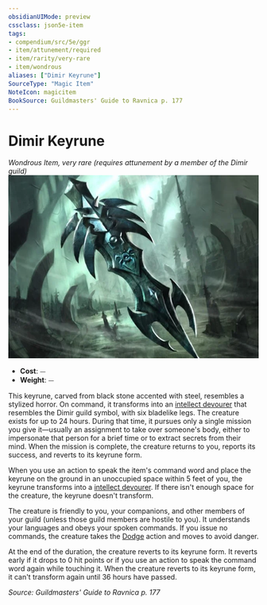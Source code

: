 ```yaml
---
obsidianUIMode: preview
cssclass: json5e-item
tags:
- compendium/src/5e/ggr
- item/attunement/required
- item/rarity/very-rare
- item/wondrous
aliases: ["Dimir Keyrune"]
SourceType: "Magic Item"
NoteIcon: magicitem
BookSource: Guildmasters' Guide to Ravnica p. 177
---
```

# Dimir Keyrune
*Wondrous Item, very rare (requires attunement by a member of the Dimir guild)*  
![](/3-Mechanics/CLI/items/img/dimir-keyrune.webp#right)  

- **Cost**: ⏤
- **Weight**: ⏤

This keyrune, carved from black stone accented with steel, resembles a stylized horror. On command, it transforms into an [intellect devourer](/3-Mechanics/CLI/bestiary/aberration/intellect-devourer.md) that resembles the Dimir guild symbol, with six bladelike legs. The creature exists for up to 24 hours. During that time, it pursues only a single mission you give it—usually an assignment to take over someone's body, either to impersonate that person for a brief time or to extract secrets from their mind. When the mission is complete, the creature returns to you, reports its success, and reverts to its keyrune form.

When you use an action to speak the item's command word and place the keyrune on the ground in an unoccupied space within 5 feet of you, the keyrune transforms into a [intellect devourer](/3-Mechanics/CLI/bestiary/aberration/intellect-devourer.md). If there isn't enough space for the creature, the keyrune doesn't transform.

The creature is friendly to you, your companions, and other members of your guild (unless those guild members are hostile to you). It understands your languages and obeys your spoken commands. If you issue no commands, the creature takes the [Dodge](/3-Mechanics/CLI/rules/actions.md#Dodge) action and moves to avoid danger.

At the end of the duration, the creature reverts to its keyrune form. It reverts early if it drops to 0 hit points or if you use an action to speak the command word again while touching it. When the creature reverts to its keyrune form, it can't transform again until 36 hours have passed.

*Source: Guildmasters' Guide to Ravnica p. 177*